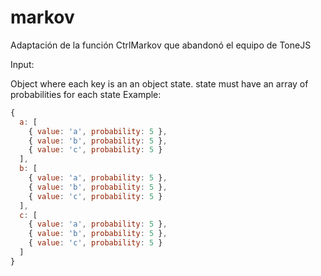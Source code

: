 # markov
Adaptación de la función CtrlMarkov que abandonó el equipo de ToneJS

Input:

Object where each key is an an object state.
state must have an array of probabilities for each state
Example:
```js
{
  a: [
    { value: 'a', probability: 5 },
    { value: 'b', probability: 5 },
    { value: 'c', probability: 5 }
  ],
  b: [
    { value: 'a', probability: 5 },
    { value: 'b', probability: 5 },
    { value: 'c', probability: 5 }
  ],
  c: [
    { value: 'a', probability: 5 },
    { value: 'b', probability: 5 },
    { value: 'c', probability: 5 }
  ]
}

